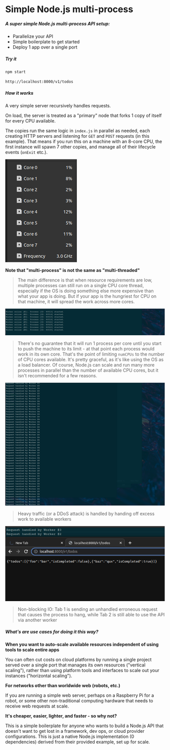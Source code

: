  # Simple Node.js multi-process

 #####  A super simple Node.js multi-process API setup:

 - Parallelize your API
 - Simple boilerplate to get started
 - Deploy 1 app over a single port

##### Try it

`npm start`

`http://localhost:8000/v1/todos`

##### How it works

A very simple server recursively handles requests.

On load, the server is treated as a "primary" node that forks 1 copy of itself for every CPU available.

The copies run the same logic in `index.js` in parallel as needed, each creating HTTP servers and listening for `GET` and `POST` requests (in this example).
That means if you run this on a machine with an 8-core CPU, the first instance will spawn 7 other copies, and manage all of their lifecycle events (`onExit` etc.).

![cores](cores.png)

**Note that "multi-process" is not the same as "multi-threaded"**

> The main difference is that when resource requirements are low, multiple processes can still run on a single CPU core thread, especially if the OS is doing something else more expensive than what your app is doing. But if your app is the hungriest for CPU on that machine, it will spread the work across more cores.

![multi-process](workers.png)

> There's no guarantee that it will run 1 process per core until you start to push the machine to its limit - at that point each process would work in its own core. That's the point of limiting `numCPUs` to the number of CPU cores available. It's pretty graceful, as it's like using the OS as a load balancer. Of course, Node.js can scale and run many more processes in parallel than the number of available CPU cores, but it isn't recommended for a few reasons.

![load balancer](requests.png)

> Heavy traffic (or a DDoS attack) is handled by handing off excess work to available workers

![non-blocking io](nonblocking.png)

> Non-blocking IO: Tab 1 is sending an unhandled erroneous request that causes the process to hang, while Tab 2 is still able to use the API via another worker

##### What's are use cases for doing it this way?

**When you want to auto-scale available resources independent of using tools to scale entire apps**

You can often cut costs on cloud platforms by running a single project served over a single port that manages its own resources ("vertical scaling"), rather than using platform tools and interfaces to scale out your instances ("horizontal scaling").

**For networks other than worldwide web (robots, etc.)**

If you are running a simple web server, perhaps on a Raspberry Pi for a robot, or some other non-traditional computing hardware that needs to receive web requests at scale.

**It's cheaper, easier, lighter, and faster - so why not?**

This is a simple boilerplate for anyone who wants to build a Node.js API that doesn't want to get lost in a framework, dev ops, or cloud provider configurations. This is just a native Node.js implementation (0 dependencies) derived from their provided example, set up for scale.

